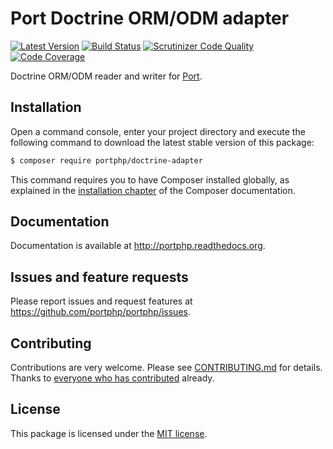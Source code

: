 # Port Doctrine ORM/ODM adapter

[![Latest Version](https://img.shields.io/github/release/portphp/doctrine-adapter.svg?style=flat-square)](https://github.com/portphp/doctrine-adapter/releases)
[![Build Status](https://travis-ci.org/portphp/doctrine-adapter.svg)](https://travis-ci.org/portphp/doctrine-adapter)
[![Scrutinizer Code Quality](https://scrutinizer-ci.com/g/portphp/doctrine-adapter/badges/quality-score.png?b=master)](https://scrutinizer-ci.com/g/portphp/doctrine-adapter/?branch=master)
[![Code Coverage](https://scrutinizer-ci.com/g/portphp/doctrine-adapter/badges/coverage.png?b=master)](https://scrutinizer-ci.com/g/portphp/doctrine-adapter/?branch=master)

Doctrine ORM/ODM reader and writer for [Port](https://github.com/portphp).

## Installation

Open a command console, enter your project directory and execute the
following command to download the latest stable version of this package:

```bash
$ composer require portphp/doctrine-adapter
```

This command requires you to have Composer installed globally, as explained
in the [installation chapter](https://getcomposer.org/doc/00-intro.md)
of the Composer documentation.

## Documentation

Documentation is available at http://portphp.readthedocs.org.

## Issues and feature requests

Please report issues and request features at https://github.com/portphp/portphp/issues.

## Contributing

Contributions are very welcome. Please see [CONTRIBUTING.md](CONTRIBUTING.md) for
details. Thanks to [everyone who has contributed](https://github.com/portphp/doctrine-adapter/graphs/contributors)
already.

## License

This package is licensed under the [MIT license](LICENSE).
